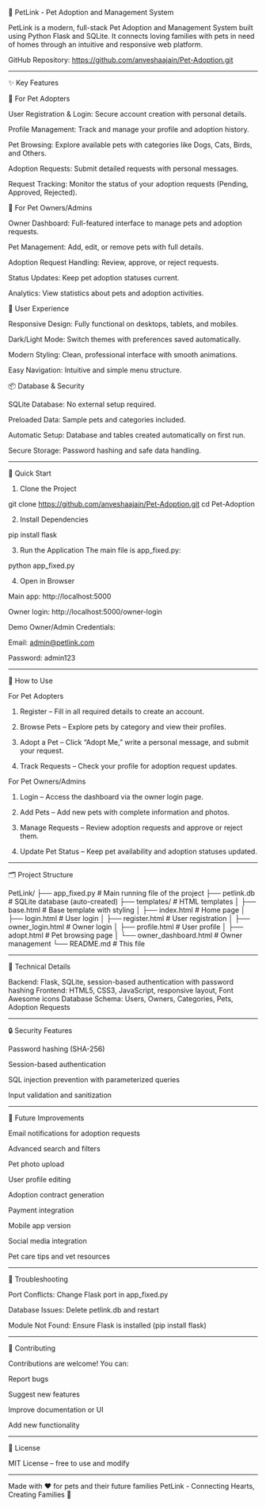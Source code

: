 🐾 PetLink - Pet Adoption and Management System

PetLink is a modern, full-stack Pet Adoption and Management System built using Python Flask and SQLite. It connects loving families with pets in need of homes through an intuitive and responsive web platform.



GitHub Repository: https://github.com/anveshaajain/Pet-Adoption.git


---

✨ Key Features

👤 For Pet Adopters

User Registration & Login: Secure account creation with personal details.

Profile Management: Track and manage your profile and adoption history.

Pet Browsing: Explore available pets with categories like Dogs, Cats, Birds, and Others.

Adoption Requests: Submit detailed requests with personal messages.

Request Tracking: Monitor the status of your adoption requests (Pending, Approved, Rejected).


🏥 For Pet Owners/Admins

Owner Dashboard: Full-featured interface to manage pets and adoption requests.

Pet Management: Add, edit, or remove pets with full details.

Adoption Request Handling: Review, approve, or reject requests.

Status Updates: Keep pet adoption statuses current.

Analytics: View statistics about pets and adoption activities.


🎨 User Experience

Responsive Design: Fully functional on desktops, tablets, and mobiles.

Dark/Light Mode: Switch themes with preferences saved automatically.

Modern Styling: Clean, professional interface with smooth animations.

Easy Navigation: Intuitive and simple menu structure.


📦 Database & Security

SQLite Database: No external setup required.

Preloaded Data: Sample pets and categories included.

Automatic Setup: Database and tables created automatically on first run.

Secure Storage: Password hashing and safe data handling.



---

🚀 Quick Start

1. Clone the Project

git clone https://github.com/anveshaajain/Pet-Adoption.git
cd Pet-Adoption

2. Install Dependencies

pip install flask

3. Run the Application
The main file is app_fixed.py:

python app_fixed.py

4. Open in Browser

Main app: http://localhost:5000

Owner login: http://localhost:5000/owner-login


Demo Owner/Admin Credentials:

Email: admin@petlink.com

Password: admin123



---

📱 How to Use

For Pet Adopters

1. Register – Fill in all required details to create an account.


2. Browse Pets – Explore pets by category and view their profiles.


3. Adopt a Pet – Click “Adopt Me,” write a personal message, and submit your request.


4. Track Requests – Check your profile for adoption request updates.



For Pet Owners/Admins

1. Login – Access the dashboard via the owner login page.


2. Add Pets – Add new pets with complete information and photos.


3. Manage Requests – Review adoption requests and approve or reject them.


4. Update Pet Status – Keep pet availability and adoption statuses updated.




---

🗂 Project Structure

PetLink/
├── app_fixed.py           # Main running file of the project
├── petlink.db             # SQLite database (auto-created)
├── templates/             # HTML templates
│   ├── base.html          # Base template with styling
│   ├── index.html         # Home page
│   ├── login.html         # User login
│   ├── register.html      # User registration
│   ├── owner_login.html   # Owner login
│   ├── profile.html       # User profile
│   ├── adopt.html         # Pet browsing page
│   └── owner_dashboard.html # Owner management
└── README.md              # This file


---

🔧 Technical Details

Backend: Flask, SQLite, session-based authentication with password hashing
Frontend: HTML5, CSS3, JavaScript, responsive layout, Font Awesome icons
Database Schema: Users, Owners, Categories, Pets, Adoption Requests


---

🔒 Security Features

Password hashing (SHA-256)

Session-based authentication

SQL injection prevention with parameterized queries

Input validation and sanitization



---

🚀 Future Improvements

Email notifications for adoption requests

Advanced search and filters

Pet photo upload

User profile editing

Adoption contract generation

Payment integration

Mobile app version

Social media integration

Pet care tips and vet resources



---

🐛 Troubleshooting

Port Conflicts: Change Flask port in app_fixed.py

Database Issues: Delete petlink.db and restart

Module Not Found: Ensure Flask is installed (pip install flask)



---

🤝 Contributing

Contributions are welcome! You can:

Report bugs

Suggest new features

Improve documentation or UI

Add new functionality



---

📄 License

MIT License – free to use and modify


---

Made with ❤ for pets and their future families
PetLink - Connecting Hearts, Creating Families 🐾